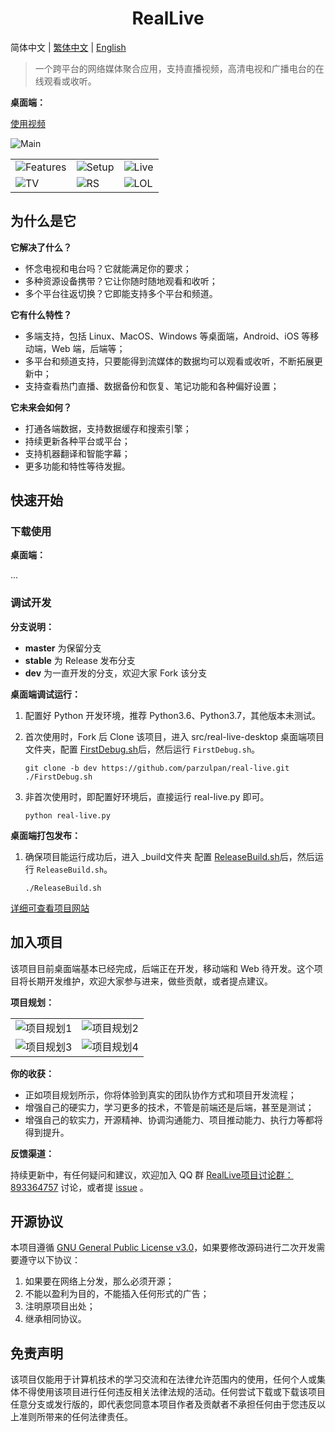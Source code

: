 <h1 align="center">RealLive</h1>

简体中文  |  [繁体中文](README-th_CN.md)  |  [English](README-en.md)

> 一个跨平台的网络媒体聚合应用，支持直播视频，高清电视和广播电台的在线观看或收听。

**桌面端：**

[使用视频](./assets/desktop/Use.mp4)

![Main](./assets/desktop/Main.png)

|  | | |
| --- | --- | --- |
| ![Features](./assets/desktop/Features.gif) | ![Setup](./assets/desktop/Setup.gif) |  ![Live](./assets/desktop/Live.gif) |
| ![TV](./assets/desktop/TV.gif) | ![RS](./assets/desktop/RS.gif) | ![LOL](./assets/desktop/LOL.gif) |

## 为什么是它

**它解决了什么？**

* 怀念电视和电台吗？它就能满足你的要求；
* 多种资源设备携带？它让你随时随地观看和收听；
* 多个平台往返切换？它即能支持多个平台和频道。

**它有什么特性？**

* 多端支持，包括 Linux、MacOS、Windows 等桌面端，Android、iOS 等移动端，Web 端，后端等；
* 多平台和频道支持，只要能得到流媒体的数据均可以观看或收听，不断拓展更新中；
* 支持查看热门直播、数据备份和恢复、笔记功能和各种偏好设置；

**它未来会如何？**

* 打通各端数据，支持数据缓存和搜索引擎；
* 持续更新各种平台或平台；
* 支持机器翻译和智能字幕；
* 更多功能和特性等待发掘。

## 快速开始

### 下载使用

**桌面端：**

...

### 调试开发

**分支说明：**

* **master** 为保留分支
* **stable** 为 Release 发布分支
* **dev** 为一直开发的分支，欢迎大家 Fork 该分支

**桌面端调试运行：**

1. 配置好 Python 开发环境，推荐 Python3.6、Python3.7，其他版本未测试。

2. 首次使用时，Fork 后 Clone 该项目，进入 src/real-live-desktop 桌面端项目文件夹，配置 [FirstDebug.sh](./src/real-live-desktop/FirstDebug.sh)后，然后运行 `FirstDebug.sh`。

    ```shell
    git clone -b dev https://github.com/parzulpan/real-live.git
    ./FirstDebug.sh
    ```

3. 非首次使用时，即配置好环境后，直接运行 real-live.py 即可。

   ```shell
   python real-live.py
   ```

**桌面端打包发布：**

1. 确保项目能运行成功后，进入 _build文件夹 配置 [ReleaseBuild.sh](./src/real-live-desktop/_build/ReleaseBuild.sh)后，然后运行 `ReleaseBuild.sh`。

    ```shell
    ./ReleaseBuild.sh
    ```

[详细可查看项目网站](https://real-live.parzulpan.cn)

## 加入项目

该项目目前桌面端基本已经完成，后端正在开发，移动端和 Web 待开发。这个项目将长期开发维护，欢迎大家参与进来，做些贡献，或者提点建议。

**项目规划：**

|  |  |
| --- | --- |
|  ![项目规划1](./assets/desktop/项目规划1.png) | ![项目规划2](./assets/desktop/项目规划2.png) |
| ![项目规划3](./assets/desktop/项目规划3.png) | ![项目规划4](./assets/desktop/项目规划4.png) |

**你的收获：**

* 正如项目规划所示，你将体验到真实的团队协作方式和项目开发流程；
* 增强自己的硬实力，学习更多的技术，不管是前端还是后端，甚至是测试；
* 增强自己的软实力，开源精神、协调沟通能力、项目推动能力、执行力等都将得到提升。

**反馈渠道：**

持续更新中，有任何疑问和建议，欢迎加入 QQ 群 [RealLive项目讨论群：893364757](./assets/img/QQ群.jpg) 讨论，或者提 [issue](https://github.com/parzulpan/real-live/issues) 。

## 开源协议

本项目遵循 [GNU General Public License v3.0](./LICENSE)，如果要修改源码进行二次开发需要遵守以下协议：

1. 如果要在网络上分发，那么必须开源；
2. 不能以盈利为目的，不能插入任何形式的广告；
3. 注明原项目出处；
4. 继承相同协议。

## 免责声明

该项目仅能用于计算机技术的学习交流和在法律允许范围内的使用，任何个人或集体不得使用该项目进行任何违反相关法律法规的活动。任何尝试下载或下载该项目任意分支或发行版的，即代表您同意本项目作者及贡献者不承担任何由于您违反以上准则所带来的任何法律责任。
